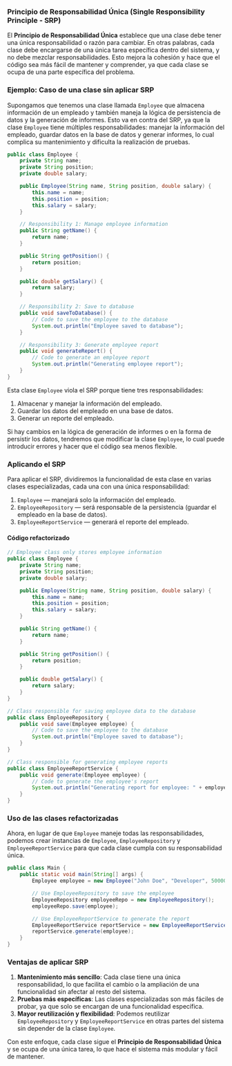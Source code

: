 ### Principio de Responsabilidad Única (Single Responsibility Principle - SRP)

El **Principio de Responsabilidad Única** establece que una clase debe tener una única responsabilidad o razón para cambiar. En otras palabras, cada clase debe encargarse de una única tarea específica dentro del sistema, y no debe mezclar responsabilidades. Esto mejora la cohesión y hace que el código sea más fácil de mantener y comprender, ya que cada clase se ocupa de una parte específica del problema.

### Ejemplo: Caso de una clase sin aplicar SRP

Supongamos que tenemos una clase llamada `Employee` que almacena información de un empleado y también maneja la lógica de persistencia de datos y la generación de informes. Esto va en contra del SRP, ya que la clase `Employee` tiene múltiples responsabilidades: manejar la información del empleado, guardar datos en la base de datos y generar informes, lo cual complica su mantenimiento y dificulta la realización de pruebas.

```java
public class Employee {
    private String name;
    private String position;
    private double salary;

    public Employee(String name, String position, double salary) {
        this.name = name;
        this.position = position;
        this.salary = salary;
    }

    // Responsibility 1: Manage employee information
    public String getName() {
        return name;
    }

    public String getPosition() {
        return position;
    }

    public double getSalary() {
        return salary;
    }

    // Responsibility 2: Save to database
    public void saveToDatabase() {
        // Code to save the employee to the database
        System.out.println("Employee saved to database");
    }

    // Responsibility 3: Generate employee report
    public void generateReport() {
        // Code to generate an employee report
        System.out.println("Generating employee report");
    }
}
```

Esta clase `Employee` viola el SRP porque tiene tres responsabilidades:
1. Almacenar y manejar la información del empleado.
2. Guardar los datos del empleado en una base de datos.
3. Generar un reporte del empleado.

Si hay cambios en la lógica de generación de informes o en la forma de persistir los datos, tendremos que modificar la clase `Employee`, lo cual puede introducir errores y hacer que el código sea menos flexible.

### Aplicando el SRP

Para aplicar el SRP, dividiremos la funcionalidad de esta clase en varias clases especializadas, cada una con una única responsabilidad:

1. `Employee` — manejará solo la información del empleado.
2. `EmployeeRepository` — será responsable de la persistencia (guardar el empleado en la base de datos).
3. `EmployeeReportService` — generará el reporte del empleado.

#### Código refactorizado

```java
// Employee class only stores employee information
public class Employee {
    private String name;
    private String position;
    private double salary;

    public Employee(String name, String position, double salary) {
        this.name = name;
        this.position = position;
        this.salary = salary;
    }

    public String getName() {
        return name;
    }

    public String getPosition() {
        return position;
    }

    public double getSalary() {
        return salary;
    }
}

// Class responsible for saving employee data to the database
public class EmployeeRepository {
    public void save(Employee employee) {
        // Code to save the employee to the database
        System.out.println("Employee saved to database");
    }
}

// Class responsible for generating employee reports
public class EmployeeReportService {
    public void generate(Employee employee) {
        // Code to generate the employee's report
        System.out.println("Generating report for employee: " + employee.getName());
    }
}
```

### Uso de las clases refactorizadas

Ahora, en lugar de que `Employee` maneje todas las responsabilidades, podemos crear instancias de `Employee`, `EmployeeRepository` y `EmployeeReportService` para que cada clase cumpla con su responsabilidad única.

```java
public class Main {
    public static void main(String[] args) {
        Employee employee = new Employee("John Doe", "Developer", 50000);

        // Use EmployeeRepository to save the employee
        EmployeeRepository employeeRepo = new EmployeeRepository();
        employeeRepo.save(employee);

        // Use EmployeeReportService to generate the report
        EmployeeReportService reportService = new EmployeeReportService();
        reportService.generate(employee);
    }
}
```

### Ventajas de aplicar SRP

1. **Mantenimiento más sencillo**: Cada clase tiene una única responsabilidad, lo que facilita el cambio o la ampliación de una funcionalidad sin afectar al resto del sistema.
2. **Pruebas más específicas**: Las clases especializadas son más fáciles de probar, ya que solo se encargan de una funcionalidad específica.
3. **Mayor reutilización y flexibilidad**: Podemos reutilizar `EmployeeRepository` y `EmployeeReportService` en otras partes del sistema sin depender de la clase `Employee`.

Con este enfoque, cada clase sigue el **Principio de Responsabilidad Única** y se ocupa de una única tarea, lo que hace el sistema más modular y fácil de mantener.